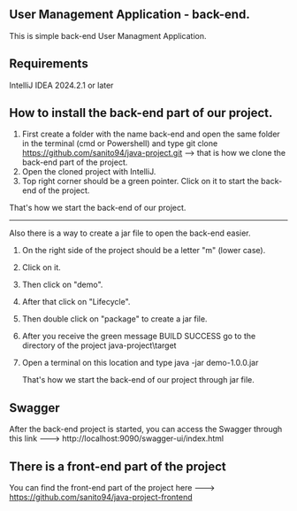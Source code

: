 ## User Management Application - back-end.
This is simple back-end User Managment Application.

## Requirements
IntelliJ IDEA 2024.2.1 or later 

## How to install the back-end part of our project.

1. First create a folder with the name back-end and open the same folder in the terminal (cmd or Powershell) and type git clone https://github.com/sanito94/java-project.git --> that is how we clone the back-end part of the  project.
2. Open the cloned project with IntelliJ.
3. Top right corner should be a green pointer. Click on it to start the back-end of the project.

That's how we start the back-end of our project.


---------------------


Also there is a way to create a jar file to open the back-end easier.

1. On the right side of the project should be a letter "m" (lower case).
2. Click on it.
3. Then click on "demo".
4. After that click on "Lifecycle".
5. Then double click on "package" to create a jar file.
6. After you receive the green message BUILD SUCCESS go to the directory of the project java-project\target
7. Open a terminal on this location and type java -jar demo-1.0.0.jar

   That's how we start the back-end of our project through jar file.

## Swagger
After the back-end project is started, you can access the Swagger through this link ---> http://localhost:9090/swagger-ui/index.html


## There is a front-end part of the project

You can find the front-end part of the project here ---> https://github.com/sanito94/java-project-frontend

